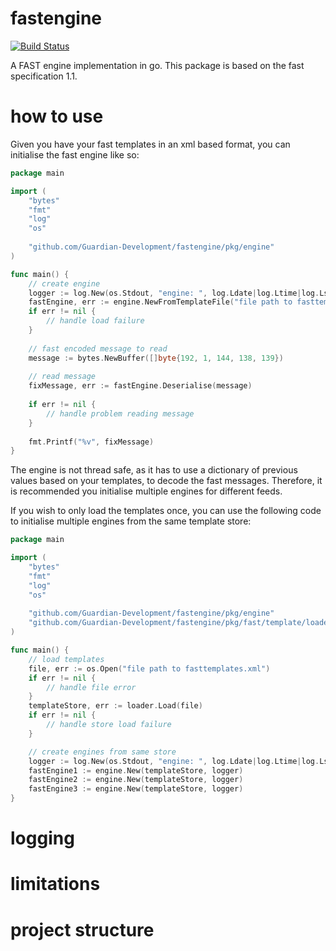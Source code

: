 # fastengine

[![Build Status](https://travis-ci.org/Guardian-Development/FASTEngine.svg?branch=master)](https://travis-ci.org/Guardian-Development/FASTEngine)

A FAST engine implementation in go. This package is based on the fast specification 1.1. 

# how to use

Given you have your fast templates in an xml based format, you can initialise the fast engine like so:

```go
package main 

import (
    "bytes"
	"fmt"
    "log"
    "os"
	
	"github.com/Guardian-Development/fastengine/pkg/engine"
)

func main() { 
    // create engine
    logger := log.New(os.Stdout, "engine: ", log.Ldate|log.Ltime|log.Lshortfile)
    fastEngine, err := engine.NewFromTemplateFile("file path to fasttemplates.xml", logger)
    if err != nil {
        // handle load failure
    }
    
    // fast encoded message to read
    message := bytes.NewBuffer([]byte{192, 1, 144, 138, 139})
    
    // read message
    fixMessage, err := fastEngine.Deserialise(message)
    
    if err != nil {
    	// handle problem reading message
    }
    
    fmt.Printf("%v", fixMessage)
}
```

The engine is not thread safe, as it has to use a dictionary of previous values based on your templates, to decode the fast messages. Therefore, it is recommended you initialise multiple engines for different feeds. 

If you wish to only load the templates once, you can use the following code to initialise multiple engines from the same template store:

```go
package main 

import (
    "bytes"
	"fmt"
    "log"
    "os"
	
	"github.com/Guardian-Development/fastengine/pkg/engine"
    "github.com/Guardian-Development/fastengine/pkg/fast/template/loader"
)

func main() { 
    // load templates
    file, err := os.Open("file path to fasttemplates.xml")
    if err != nil {
        // handle file error
    }
    templateStore, err := loader.Load(file)
    if err != nil {
        // handle store load failure
    }

    // create engines from same store
    logger := log.New(os.Stdout, "engine: ", log.Ldate|log.Ltime|log.Lshortfile)
    fastEngine1 := engine.New(templateStore, logger)
    fastEngine2 := engine.New(templateStore, logger)
    fastEngine3 := engine.New(templateStore, logger)
}
```

# logging

# limitations

# project structure
